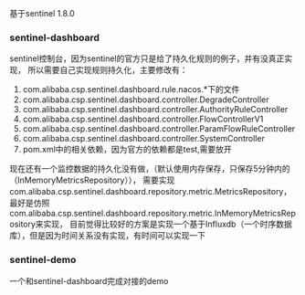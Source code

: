 基于sentinel 1.8.0
### sentinel-dashboard
sentinel控制台，因为sentinel的官方只是给了持久化规则的例子，并有没真正实现，
所以需要自己实现规则持久化，主要修改有：
1. com.alibaba.csp.sentinel.dashboard.rule.nacos.*下的文件
2. com.alibaba.csp.sentinel.dashboard.controller.DegradeController
3. com.alibaba.csp.sentinel.dashboard.controller.AuthorityRuleController
4. com.alibaba.csp.sentinel.dashboard.controller.FlowControllerV1
5. com.alibaba.csp.sentinel.dashboard.controller.ParamFlowRuleController
6. com.alibaba.csp.sentinel.dashboard.controller.SystemController
7. pom.xml中的相关依赖，因为官方的依赖都是<scope>test</scope>,需要放开

现在还有一个监控数据的持久化没有做，（默认使用内存保存，只保存5分钟内的（InMemoryMetricsRepository）），
需要实现com.alibaba.csp.sentinel.dashboard.repository.metric.MetricsRepository，
最好是仿照com.alibaba.csp.sentinel.dashboard.repository.metric.InMemoryMetricsRepository来实现，
目前觉得比较好的方案是实现一个基于Influxdb（一个时序数据库），但是因为时间关系没有实现，有时间可以实现一下


### sentinel-demo
一个和sentinel-dashboard完成对接的demo